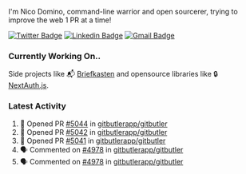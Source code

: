 
I'm Nico Domino, command-line warrior and open sourcerer, trying to improve the web 1 PR at a time!

[![Twitter Badge](https://img.shields.io/badge/-@ndom91-1ca0f1?style=flat-square&labelColor=1ca0f1&logo=twitter&logoColor=white&link=https://twitter.com/ndom91)](https://twitter.com/ndom91) [![Linkedin Badge](https://img.shields.io/badge/-ndom91-blue?style=flat-square&logo=Linkedin&logoColor=white&link=https://www.linkedin.com/in/ndom91/)](https://www.linkedin.com/in/ndom91/) [![Gmail Badge](https://img.shields.io/badge/-yo@ndo.dev-c14438?style=flat-square&logo=mail.ru&logoColor=white&link=mailto:yo@ndo.dev)](mailto:yo@ndo.dev)

### Currently Working On..

Side projects like 📬 [Briefkasten](https://briefkastenhq.com) and opensource libraries like 🔒 [NextAuth.js](https://github.com/nextauthjs/next-auth).

<!--START_SECTION_PROFILE_VIEWS:readme-info-->
<!--END_SECTION_PROFILE_VIEWS:readme-info-->

<!--START_SECTION_DAILY_COMMIT:readme-info-->
<!--END_SECTION_DAILY_COMMIT:readme-info-->

<!--START_SECTION_WEEKLY_COMMIT:readme-info-->
<!--END_SECTION_WEEKLY_COMMIT:readme-info-->

### Latest Activity

<!--START_SECTION:activity-->
1. 💪 Opened PR [#5044](https://github.com/gitbutlerapp/gitbutler/pull/5044) in [gitbutlerapp/gitbutler](https://github.com/gitbutlerapp/gitbutler)
2. 💪 Opened PR [#5042](https://github.com/gitbutlerapp/gitbutler/pull/5042) in [gitbutlerapp/gitbutler](https://github.com/gitbutlerapp/gitbutler)
3. 💪 Opened PR [#5041](https://github.com/gitbutlerapp/gitbutler/pull/5041) in [gitbutlerapp/gitbutler](https://github.com/gitbutlerapp/gitbutler)
4. 🗣 Commented on [#4978](https://github.com/gitbutlerapp/gitbutler/pull/4978#issuecomment-2389262667) in [gitbutlerapp/gitbutler](https://github.com/gitbutlerapp/gitbutler)
5. 🗣 Commented on [#4978](https://github.com/gitbutlerapp/gitbutler/pull/4978#issuecomment-2389198159) in [gitbutlerapp/gitbutler](https://github.com/gitbutlerapp/gitbutler)
<!--END_SECTION:activity-->
